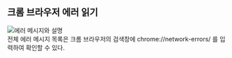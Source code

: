 ## 크롬 브라우저 에러 읽기
![에러 메시지와 설명](https://user-images.githubusercontent.com/85857465/154528589-a7fcdd10-a961-43fe-bf70-e0cc75b111cf.png)   
전체 에러 메시지 목록은 크롬 브라우저의 검색창에 chrome://network-errors/ 를 입력하여 확인할 수 있다.
